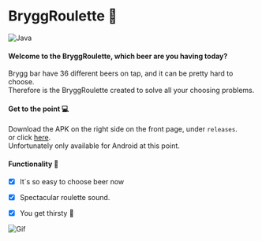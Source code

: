 # BryggRoulette 🍺
![Java](https://img.shields.io/badge/java-%23ED8B00.svg?style=for-the-badge&logo=java&logoColor=white)
#### Welcome to the BryggRoulette, which beer are you having today?  
Brygg bar have 36 different beers on tap, and it can be pretty hard to choose.\
Therefore is the BryggRoulette created to solve all your choosing problems.

#### Get to the point 💻
Download the APK on the right side on the front page, under `releases`.\
or click <a href="https://github.com/SebastianHellum/BryggRoulette/releases/tag/v.0.0.4-alpha">here</a>.\
Unfortunately only available for Android at this point.  

#### Functionality 🤖
* [X] It`s so easy to choose beer now
* [X] Spectacular roulette sound. 
* [X] You get thirsty 🍻


![Gif](gif/spinning.gif) 
